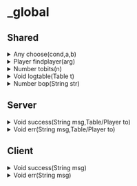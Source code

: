 # _global
## Shared
<details>
  <summary>Any choose(cond,a,b)</summary>
  
  ```lua
  Any choose(cond,a,b)
  ```
  ### Description:
  * Returns a if cond is true, else returns b.
  ### Args:
  * cond
    * The conditional you wish to evaluate.
  * a
    * The value returned if cond is true.
  * b
    * The value returned if cond is false.
  ### Example:
  ```lua
  local str=choose(5>10,"Yes","No");
  print(str);
  ```
  ### Output:

  ```lua
  "No"
  ```
</details>

<details>
  <summary>Player findplayer(arg)</summary>
  
  ```lua
  Player findplayer(arg)
  ```
  ### Description:
  * Accepts a steamid or player name and returns a Player.
  ### Args:
  * arg
    * A player name or steamid.
  ### Example:
  ```lua
  local pyg=findplayer("STEAM_0:0:18578874");
  local legacy=findplayer("Legacy The Duck");
  print(pyg);
  print(legacy);
  ```
  ### Output:
  ```lua
  Player[1] pyg
  Player[2] legacy
  ```
</details>

<details>
  <summary>Number tobits(n)</summary>
  
  ```lua
  Number tobits(n)
  ```
  ### Description:
  * Accepts an Integer and returns the number of bits it contains.
  ### Args:
  * n
    * The number whose bits you wish to count.
  ### Example:
  ```lua
  local some_num=tobits(1234);
  print(some_num);
  ```
  ### Output:
  ```lua
  11
  ```
</details>


<details>
  <summary>Void logtable(Table t)</summary>
  
  ```lua
  Void logtable(Table t)
  ```
  ### Description:
  * Accepts a table and prints all of its indices, keys, and values recursively.
  ### Args:
  * Table t
    * The table you wish to display.
  ### Example:
  ```lua
  local my_table=
  {
    name="hello",
    1234,
    {
      x=123,
      y=234
    }
  };
  
  logtable(my_table);
  ```
  ### Output:
  ```lua
  {
    name = "hello",
    1 = 1234,
    2 =
    {
      x = 123,
      y = 234
    }
  }
  ```
</details>

<details>
  <summary>Number bop(String str)</summary>
  
  ```lua
  Number bop(String str)
  ```
  ### Description:
  * Performs C style bit operations on the input string.
  ### Args:
  * String s
    * The input string containing bit operations you wish to perform.
  ### Example:
  ```lua
  print(bop("1 << 2"));
  print(bop("10 >> 1"));
  print(bop("10&8"));
  ```
  ### Output:
  ```lua
  4
  5
  8
  ```
</details>

## Server

<details>
  <summary>Void success(String msg,Table/Player to)</summary>
  
  ```lua
  Void success(String msg,Table/Player to)
  ```
  ### Description:
  * Sends the message "msg" as a notification.addlegacy to "to".
  ### Args:
  * msg
    * The message you wish "to" to receive.
  * to
    * One player or a table of players that will receive your message.
  ### Example:
  ```lua
  success("Hello");
  ```
  ### Output:
  ![output](https://media.discordapp.net/attachments/638535791676620810/755939698211291136/unknown.png)
</details>


<details>
  <summary>Void err(String msg,Table/Player to)</summary>
  
  ```lua
  Void err(String msg,Table/Player to)
  ```
  ### Description:
  * Sends the error message "msg" as a notification.addlegacy to "to".
  ### Args:
  * msg
    * The message you wish "to" to receive.  
  * to
    * One player or a table of players that will receive your message.
  ### Example:
  ```lua
  err("I'm an error.");
  ```
  ### Output:
  ![output](https://media.discordapp.net/attachments/638535791676620810/755940456826798120/unknown.png)
</details>

## Client

<details>
  <summary>Void success(String msg)</summary>
  
  ```lua
  Void success(String msg)
  ```
  ### Description:
  * Sends the message "msg" as a notification.addlegacy to the localplayer.
  ### Args:
  * msg
    * The message the localplayer will receive.
  ### Example:
  ```lua
  success("Hello");
  ```
  ### Output:
  ![output](https://media.discordapp.net/attachments/638535791676620810/755939698211291136/unknown.png)
</details>


<details>
  <summary>Void err(String msg)</summary>
  
  ```lua
  Void err(String msg)
  ```
  ### Description:
  * Sends the error message "msg" as a notification.addlegacy to the localplayer.
  ### Args:
  * msg
    * The error message the localplayer will receive.
  ### Example:
  ```lua
  err("I'm an error.");
  ```
  ### Output:
  ![output](https://media.discordapp.net/attachments/638535791676620810/755940456826798120/unknown.png)
</details>

